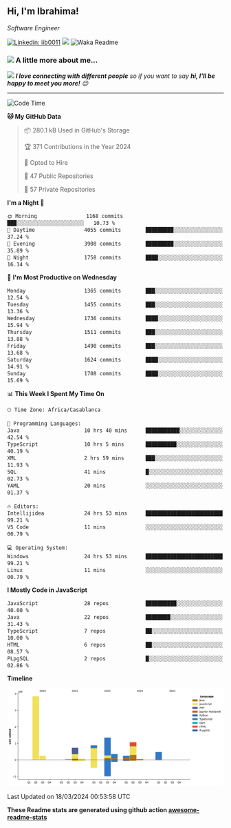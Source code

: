 <h2>Hi, I'm Ibrahima! </h2>
<p><em>Software Engineer 
</em></p>


[![Linkedin: iib0011](https://img.shields.io/badge/-iib0011-blue?style=flat-square&logo=Linkedin&logoColor=white&link=https://www.linkedin.com/in/iib0011/)](https://www.linkedin.com/in/iib0011/)
![](https://visitor-badge.glitch.me/badge?page_id=iib0011)
![Waka Readme](https://github.com/iib0011/iib0011/workflows/Waka%20Readme/badge.svg)


### <img src="https://media.giphy.com/media/VgCDAzcKvsR6OM0uWg/giphy.gif" width="50"> A little more about me...  


<img src="https://media.giphy.com/media/LnQjpWaON8nhr21vNW/giphy.gif" width="60"> <em><b>I love connecting with different people</b> so if you want to say <b>hi, I'll be happy to meet you more!</b> 😊</em>

---
<!--START_SECTION:waka-->
![Code Time](http://img.shields.io/badge/Code%20Time-3%2C125%20hrs%204%20mins-blue)

**🐱 My GitHub Data** 

> 📦 280.1 kB Used in GitHub's Storage 
 > 
> 🏆 371 Contributions in the Year 2024
 > 
> 💼 Opted to Hire
 > 
> 📜 47 Public Repositories 
 > 
> 🔑 57 Private Repositories 
 > 
**I'm a Night 🦉** 

```text
🌞 Morning                1168 commits        ███░░░░░░░░░░░░░░░░░░░░░░   10.73 % 
🌆 Daytime                4055 commits        █████████░░░░░░░░░░░░░░░░   37.24 % 
🌃 Evening                3908 commits        █████████░░░░░░░░░░░░░░░░   35.89 % 
🌙 Night                  1758 commits        ████░░░░░░░░░░░░░░░░░░░░░   16.14 % 
```
📅 **I'm Most Productive on Wednesday** 

```text
Monday                   1365 commits        ███░░░░░░░░░░░░░░░░░░░░░░   12.54 % 
Tuesday                  1455 commits        ███░░░░░░░░░░░░░░░░░░░░░░   13.36 % 
Wednesday                1736 commits        ████░░░░░░░░░░░░░░░░░░░░░   15.94 % 
Thursday                 1511 commits        ███░░░░░░░░░░░░░░░░░░░░░░   13.88 % 
Friday                   1490 commits        ███░░░░░░░░░░░░░░░░░░░░░░   13.68 % 
Saturday                 1624 commits        ████░░░░░░░░░░░░░░░░░░░░░   14.91 % 
Sunday                   1708 commits        ████░░░░░░░░░░░░░░░░░░░░░   15.69 % 
```


📊 **This Week I Spent My Time On** 

```text
🕑︎ Time Zone: Africa/Casablanca

💬 Programming Languages: 
Java                     10 hrs 40 mins      ███████████░░░░░░░░░░░░░░   42.54 % 
TypeScript               10 hrs 5 mins       ██████████░░░░░░░░░░░░░░░   40.19 % 
XML                      2 hrs 59 mins       ███░░░░░░░░░░░░░░░░░░░░░░   11.93 % 
SQL                      41 mins             █░░░░░░░░░░░░░░░░░░░░░░░░   02.73 % 
YAML                     20 mins             ░░░░░░░░░░░░░░░░░░░░░░░░░   01.37 % 

🔥 Editors: 
Intellijidea             24 hrs 53 mins      █████████████████████████   99.21 % 
VS Code                  11 mins             ░░░░░░░░░░░░░░░░░░░░░░░░░   00.79 % 

💻 Operating System: 
Windows                  24 hrs 53 mins      █████████████████████████   99.21 % 
Linux                    11 mins             ░░░░░░░░░░░░░░░░░░░░░░░░░   00.79 % 
```

**I Mostly Code in JavaScript** 

```text
JavaScript               28 repos            ██████████░░░░░░░░░░░░░░░   40.00 % 
Java                     22 repos            ████████░░░░░░░░░░░░░░░░░   31.43 % 
TypeScript               7 repos             ██░░░░░░░░░░░░░░░░░░░░░░░   10.00 % 
HTML                     6 repos             ██░░░░░░░░░░░░░░░░░░░░░░░   08.57 % 
PLpgSQL                  2 repos             █░░░░░░░░░░░░░░░░░░░░░░░░   02.86 % 
```



**Timeline**

![Lines of Code chart](https://raw.githubusercontent.com/iib0011/iib0011/master/assets/bar_graph.png)


 Last Updated on 18/03/2024 00:53:58 UTC
<!--END_SECTION:waka-->

**These Readme stats are generated using github action [awesome-readme-stats](https://github.com/iib0011/waka-readme-stats)**
